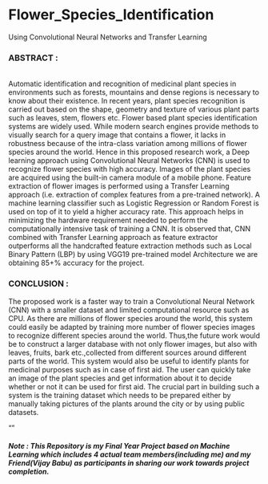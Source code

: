 # Flower_Species_Identification
Using Convolutional Neural Networks and Transfer Learning
<html><body>
<h3>ABSTRACT :</h3>
  <br>
Automatic identification and recognition of medicinal plant species in environments such as forests, mountains and dense regions is necessary to know about their existence. In recent years, plant species recognition is carried out based on the shape, geometry and texture of various plant parts such as leaves, stem, flowers etc. Flower based plant species identification systems are widely used. While modern search engines provide methods to visually search for a query image that contains a flower, it lacks in robustness because of the intra-class variation among millions of flower species around the world. Hence in this proposed research work, a Deep learning approach using Convolutional Neural Networks (CNN) is used to recognize flower species with high accuracy. Images of the plant species are acquired using the built-in camera module of a mobile phone. Feature extraction of flower images is performed using a Transfer Learning approach (i.e. extraction of complex features from a pre-trained network). A machine learning classifier such as Logistic Regression or Random Forest is used on top of it to yield a higher accuracy rate. This approach helps in minimizing the hardware requirement needed to perform the computationally intensive task of training a CNN. It is observed that, CNN combined with Transfer Learning approach as feature extractor outperforms all the handcrafted feature extraction methods such as Local Binary Pattern (LBP) by using VGG19 pre-trained model Architecture we are obtaining 85+% accuracy for the project.

  <h3>CONCLUSION :</h3>
The proposed work is a faster way to train a Convolutional Neural Network (CNN) with a smaller dataset and limited computational resource such as CPU. As there are millions of flower species around the world, this system could easily be adapted by training more number of flower species images to recognize different species around the world. Thus,the future work would be to construct a larger database with not only flower images, but also with leaves, fruits, bark etc.,collected from different sources around different parts of the world. This system would also be useful to identify plants for medicinal purposes such as in case of first aid. The user can quickly take an image of the plant species and get information about it to decide whether or not it can be used for first aid. The crucial part in building such a system is the training dataset which needs to be prepared either by manually taking pictures of the plants around the city or by using public datasets.
<br>
  
<q><h5>Note : This Repository is my Final Year Project based on Machine Learning which includes 4 actual team members(including me) and my Friend(Vijay Babu) as participants in sharing our work towards project completion.</h5></q> 
  </body> </html>
